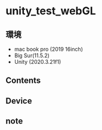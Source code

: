 # unity_test_webGL #

## 環境 ##
*	mac book pro (2019 16inch)
*	Big Sur(11.5.2)
*	Unity (2020.3.21f1)

## Contents ##

## Device ##


## note ##






